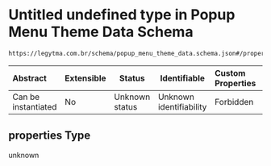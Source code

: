 # Untitled undefined type in Popup Menu Theme Data Schema

```txt
https://legytma.com.br/schema/popup_menu_theme_data.schema.json#/properties
```




| Abstract            | Extensible | Status         | Identifiable            | Custom Properties | Additional Properties | Access Restrictions | Defined In                                                                                                |
| :------------------ | ---------- | -------------- | ----------------------- | :---------------- | --------------------- | ------------------- | --------------------------------------------------------------------------------------------------------- |
| Can be instantiated | No         | Unknown status | Unknown identifiability | Forbidden         | Allowed               | none                | [popup_menu_theme_data.schema.json\*](../schema/popup_menu_theme_data.schema.json) |

## properties Type

unknown
